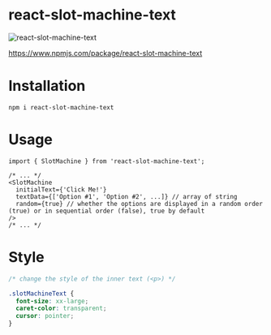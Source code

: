 # react-slot-machine-text
![react-slot-machine-text](https://user-images.githubusercontent.com/24418404/224548045-af045483-59e1-4a26-b70f-628c1ea6e2b5.gif)

https://www.npmjs.com/package/react-slot-machine-text

# Installation
```
npm i react-slot-machine-text
```

# Usage
```tsx
import { SlotMachine } from 'react-slot-machine-text';

/* ... */
<SlotMachine 
  initialText={'Click Me!'}
  textData={['Option #1', 'Option #2', ...]} // array of string
  random={true} // whether the options are displayed in a random order (true) or in sequential order (false), true by default
/>
/* ... */
```

# Style
```css
/* change the style of the inner text (<p>) */

.slotMachineText {
  font-size: xx-large;
  caret-color: transparent;
  cursor: pointer;
}
```
